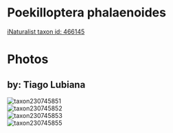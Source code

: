 
Poekilloptera phalaenoides
==========================
  
[iNaturalist taxon id: 466145](https://www.inaturalist.org/taxa/466145)
# Photos

## by: Tiago Lubiana
  
![taxon230745851](https://inaturalist-open-data.s3.amazonaws.com/photos/247297930/medium.jpg)  
![taxon230745852](https://inaturalist-open-data.s3.amazonaws.com/photos/247297943/medium.jpg)  
![taxon230745853](https://inaturalist-open-data.s3.amazonaws.com/photos/247298207/medium.jpg)  
![taxon230745855](https://inaturalist-open-data.s3.amazonaws.com/photos/247298223/medium.jpg)